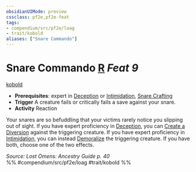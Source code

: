 ```yaml
---
obsidianUIMode: preview
cssclass: pf2e,pf2e-feat
tags:
- compendium/src/pf2e/loag
- trait/kobold
aliases: ["Snare Commando"]
---
```

# Snare Commando  [R](../../rules/core-rulebook/chapter-9-playing-the-game.md#Actions "Reaction") *Feat 9*  
[kobold](../../rules/traits/kobold-b1.md)  

- **Prerequisites**: expert in [Deception](../skills.md#Deception) or [Intimidation](../skills.md#Intimidation), [Snare Crafting](snare-crafting.md)
- **Trigger** A creature fails or critically fails a save against your snare.
- **Activity** Reaction

Your snares are so befuddling that your victims rarely notice you slipping out of sight. If you have expert proficiency in [Deception](../skills.md#Deception), you can [Create a Diversion](../../rules/actions/create-a-diversion.md) against the triggering creature. If you have expert proficiency in [Intimidation](../skills.md#Intimidation), you can instead [Demoralize](../../rules/actions/demoralize.md) the triggering creature. If you have both, choose one of the two effects.

*Source: Lost Omens: Ancestry Guide p. 40*  
%% #compendium/src/pf2e/loag #trait/kobold %%